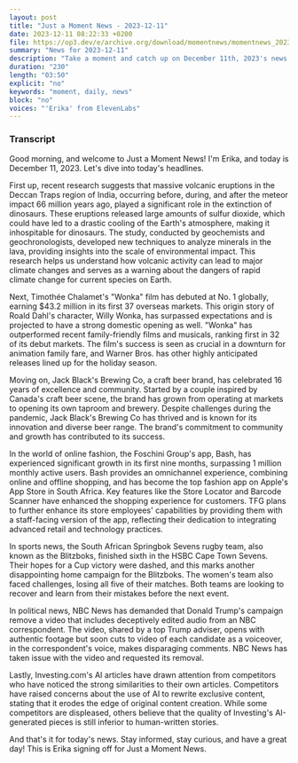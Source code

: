 ```yaml
---
layout: post
title: "Just a Moment News - 2023-12-11"
date: 2023-12-11 08:22:33 +0200
file: https://op3.dev/e/archive.org/download/momentnews/momentnews_2023-12-11.mp3
summary: "News for 2023-12-11"
description: "Take a moment and catch up on December 11th, 2023's news."
duration: "230"
length: "03:50"
explicit: "no"
keywords: "moment, daily, news"
block: "no"
voices: "'Erika' from ElevenLabs"
---
```


### Transcript

Good morning, and welcome to Just a Moment News! I'm Erika, and today is December 11, 2023. Let's dive into today's headlines.

First up, recent research suggests that massive volcanic eruptions in the Deccan Traps region of India, occurring before, during, and after the meteor impact 66 million years ago, played a significant role in the extinction of dinosaurs. These eruptions released large amounts of sulfur dioxide, which could have led to a drastic cooling of the Earth's atmosphere, making it inhospitable for dinosaurs. The study, conducted by geochemists and geochronologists, developed new techniques to analyze minerals in the lava, providing insights into the scale of environmental impact. This research helps us understand how volcanic activity can lead to major climate changes and serves as a warning about the dangers of rapid climate change for current species on Earth.

Next, Timothée Chalamet's "Wonka" film has debuted at No. 1 globally, earning $43.2 million in its first 37 overseas markets. This origin story of Roald Dahl's character, Willy Wonka, has surpassed expectations and is projected to have a strong domestic opening as well. "Wonka" has outperformed recent family-friendly films and musicals, ranking first in 32 of its debut markets. The film's success is seen as crucial in a downturn for animation family fare, and Warner Bros. has other highly anticipated releases lined up for the holiday season.

Moving on, Jack Black's Brewing Co, a craft beer brand, has celebrated 16 years of excellence and community. Started by a couple inspired by Canada's craft beer scene, the brand has grown from operating at markets to opening its own taproom and brewery. Despite challenges during the pandemic, Jack Black's Brewing Co has thrived and is known for its innovation and diverse beer range. The brand's commitment to community and growth has contributed to its success.

In the world of online fashion, the Foschini Group's app, Bash, has experienced significant growth in its first nine months, surpassing 1 million monthly active users. Bash provides an omnichannel experience, combining online and offline shopping, and has become the top fashion app on Apple's App Store in South Africa. Key features like the Store Locator and Barcode Scanner have enhanced the shopping experience for customers. TFG plans to further enhance its store employees' capabilities by providing them with a staff-facing version of the app, reflecting their dedication to integrating advanced retail and technology practices.

In sports news, the South African Springbok Sevens rugby team, also known as the Blitzboks, finished sixth in the HSBC Cape Town Sevens. Their hopes for a Cup victory were dashed, and this marks another disappointing home campaign for the Blitzboks. The women's team also faced challenges, losing all five of their matches. Both teams are looking to recover and learn from their mistakes before the next event.

In political news, NBC News has demanded that Donald Trump's campaign remove a video that includes deceptively edited audio from an NBC correspondent. The video, shared by a top Trump adviser, opens with authentic footage but soon cuts to video of each candidate as a voiceover, in the correspondent's voice, makes disparaging comments. NBC News has taken issue with the video and requested its removal.

Lastly, Investing.com's AI articles have drawn attention from competitors who have noticed the strong similarities to their own articles. Competitors have raised concerns about the use of AI to rewrite exclusive content, stating that it erodes the edge of original content creation. While some competitors are displeased, others believe that the quality of Investing's AI-generated pieces is still inferior to human-written stories.

And that's it for today's news. Stay informed, stay curious, and have a great day! This is Erika signing off for Just a Moment News.
